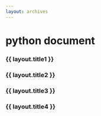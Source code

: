 ```yaml
---
layout: archives
---
```


# python document

### {{ layout.title1 }}


### {{ layout.title2 }}


### {{ layout.title3 }}


### {{ layout.title4 }}